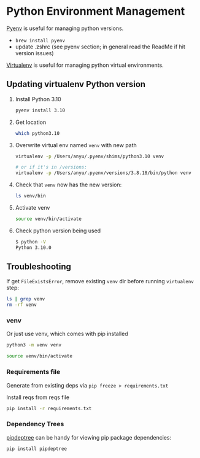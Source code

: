 # Python Environment Management

[Pyenv](https://github.com/pyenv/pyenv) is useful for managing python versions.
- `brew install pyenv`
- update .zshrc (see pyenv section; in general read the ReadMe if hit version issues)

[Virtualenv](https://virtualenv.pypa.io/en/stable/) is useful for managing python virtual environments.

## Updating virtualenv Python version

1. Install Python 3.10
    ```sh
    pyenv install 3.10
    ```

2. Get location
    ```sh
    which python3.10
    ```

3. Overwrite virtual env named `venv` with new path
    ```sh
    virtualenv -p /Users/anyu/.pyenv/shims/python3.10 venv

    # or if it's in /versions:
    virtualenv -p /Users/anyu/.pyenv/versions/3.8.18/bin/python venv
    ```

4. Check that `venv` now has the new version:
    ```sh
    ls venv/bin
    ```

5. Activate venv
    ```sh
    source venv/bin/activate
    ```

6. Check python version being used
    ```sh
    $ python -V
    Python 3.10.0
    ```

## Troubleshooting

If get `FileExistsError`, remove existing `venv` dir before running `virtualenv` step:

```sh
ls | grep venv
rm -rf venv
```

### venv

Or just use venv, which comes with pip installed
```sh
python3 -m venv venv
```

```sh
source venv/bin/activate
```

### Requirements file

Generate from existing deps via `pip freeze > requirements.txt`

Install reqs from reqs file
```sh
pip install -r requirements.txt
```

### Dependency Trees

[pipdeptree](https://pypi.org/project/pipdeptree/) can be handy for viewing pip package dependencies:
```sh
pip install pipdeptree
```
